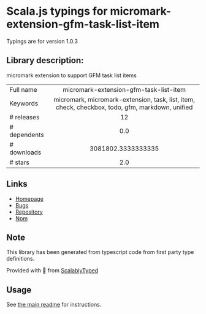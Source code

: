 
# Scala.js typings for micromark-extension-gfm-task-list-item

Typings are for version 1.0.3

## Library description:
micromark extension to support GFM task list items

|                    |                 |
| ------------------ | :-------------: |
| Full name          | micromark-extension-gfm-task-list-item |
| Keywords           | micromark, micromark-extension, task, list, item, check, checkbox, todo, gfm, markdown, unified |
| # releases         | 12 |
| # dependents       | 0.0 |
| # downloads        | 3081802.3333333335 |
| # stars            | 2.0 |

## Links
- [Homepage](https://github.com/micromark/micromark-extension-gfm-task-list-item#readme)
- [Bugs](https://github.com/micromark/micromark-extension-gfm-task-list-item/issues)
- [Repository](https://github.com/micromark/micromark-extension-gfm-task-list-item)
- [Npm](https://www.npmjs.com/package/micromark-extension-gfm-task-list-item)
    


## Note
This library has been generated from typescript code from first party type definitions.

Provided with :purple_heart: from [ScalablyTyped](https://github.com/oyvindberg/ScalablyTyped)

## Usage
See [the main readme](../../readme.md) for instructions.


